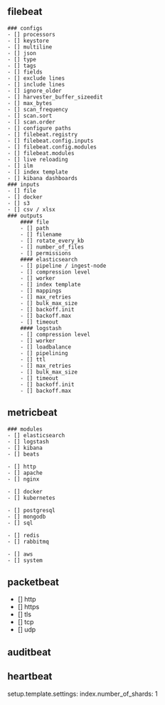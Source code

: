 ## filebeat
    ### configs
    - [] processors
    - [] keystore
    - [] multiline
    - [] json
    - [] type
    - [] tags
    - [] fields
    - [] exclude lines
    - [] include lines
    - [] ignore_older
    - [] harvester_buffer_sizeedit
    - [] max_bytes 
    - [] scan_frequency
    - [] scan.sort
    - [] scan.order
    - [] configure paths
    - [] filebeat.registry
    - [] filebeat.config.inputs
    - [] filebeat.config.modules
    - [] filebeat.modules
    - [] live reloading
    - [] ilm
    - [] index template
    - [] kibana dashboards
    ### inputs
    - [] file
    - [] docker
    - [] s3
    - [] csv / xlsx
    ### outputs
        #### file
        - [] path
        - [] filename
        - [] rotate_every_kb
        - [] number_of_files
        - [] permissions
        #### elasticsearch
        - [] pipeline / ingest-node
        - [] compression level
        - [] worker
        - [] index template
        - [] mappings
        - [] max_retries
        - [] bulk_max_size
        - [] backoff.init
        - [] backoff.max
        - [] timeout
        #### logstash
        - [] compression level
        - [] worker
        - [] loadbalance
        - [] pipelining
        - [] ttl
        - [] max_retries
        - [] bulk_max_size
        - [] timeout
        - [] backoff.init
        - [] backoff.max



## metricbeat
    ### modules
    - [] elasticsearch
    - [] logstash
    - [] kibana
    - [] beats

    - [] http
    - [] apache
    - [] nginx

    - [] docker
    - [] kubernetes

    - [] postgresql
    - [] mongodb
    - [] sql

    - [] redis
    - [] rabbitmq

    - [] aws
    - [] system



## packetbeat
- [] http
- [] https
- [] tls
- [] tcp
- [] udp
## auditbeat
## heartbeat



setup.template.settings:
    index.number_of_shards: 1



